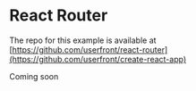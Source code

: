 # React Router

The repo for this example is available at [https://github.com/userfront/react-router](https://github.com/userfront/create-react-app)

Coming soon
